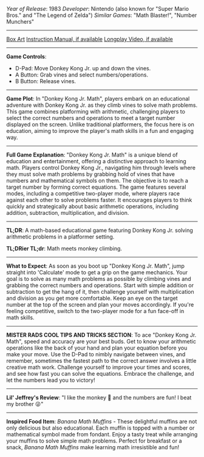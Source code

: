 *Year of Release*: 1983
*Developer*: Nintendo (also known for "Super Mario Bros." and "The Legend of Zelda")
*Similar Games*: "Math Blaster!", "Number Munchers"

---
[Box Art](https://www.google.com/search?newwindow=1&sca_esv=171a28ce0fc58a51&q=NES+Game+Box+Art+Donkey+Kong+Jr+Math&uds=AMwkrPvg5PKm_dNhMKTbEqnEKe3-6XxiOpNFjFnlqxFDMqlwhD6DPVRAm9-_1gPBbxy9DIo_-S5UzNiyucG_Gr6nVqbvCtLly5uEc6a3pXEPsUbauYHkPixzlqsDC7Hx8tvooks1KEQd&udm=2&sa=X&ved=2ahUKEwi1r5fThMWEAxVsGtAFHU9IDJYQtKgLegQIDBAB&biw=1536&bih=714&dpr=1.25) 
[Instruction Manual, if available](https://www.google.com/search?q=NES+Instruction+Manual+Donkey+Kong+Jr+Math)
[Longplay Video, if available](https://www.youtube.com/results?search_query=nes+full+longplay+Donkey+Kong+Jr+Math) 

- - -
**Game Controls**:
- D-Pad: Move Donkey Kong Jr. up and down the vines.
- A Button: Grab vines and select numbers/operations.
- B Button: Release vines.

- - -
**Game Plot**: In "Donkey Kong Jr. Math", players embark on an educational adventure with Donkey Kong Jr. as they climb vines to solve math problems. This game combines platforming with arithmetic, challenging players to select the correct numbers and operations to meet a target number displayed on the screen. Unlike traditional platformers, the focus here is on education, aiming to improve the player's math skills in a fun and engaging way.

- - -
**Full Game Explanation**: "Donkey Kong Jr. Math" is a unique blend of education and entertainment, offering a distinctive approach to learning math. Players control Donkey Kong Jr., navigating him through levels where they must solve math problems by grabbing hold of vines that have numbers and mathematical symbols on them. The objective is to reach a target number by forming correct equations. The game features several modes, including a competitive two-player mode, where players race against each other to solve problems faster. It encourages players to think quickly and strategically about basic arithmetic operations, including addition, subtraction, multiplication, and division.

- - -
**TL;DR**: A math-based educational game featuring Donkey Kong Jr. solving arithmetic problems in a platformer setting.

**TL;DRier TL;dr**: Math meets monkey climbing.

- - -
**What to Expect**: As soon as you boot up "Donkey Kong Jr. Math", jump straight into 'Calculate' mode to get a grip on the game mechanics. Your goal is to solve as many math problems as possible by climbing vines and grabbing the correct numbers and operations. Start with simple addition or subtraction to get the hang of it, then challenge yourself with multiplication and division as you get more comfortable. Keep an eye on the target number at the top of the screen and plan your moves accordingly. If you're feeling competitive, switch to the two-player mode for a fun face-off in math skills.

---

**MISTER RADS COOL TIPS AND TRICKS SECTION**: To ace "Donkey Kong Jr. Math", speed and accuracy are your best buds. Get to know your arithmetic operations like the back of your hand and plan your equation before you make your move. Use the D-Pad to nimbly navigate between vines, and remember, sometimes the fastest path to the correct answer involves a little creative math work. Challenge yourself to improve your times and scores, and see how fast you can solve the equations. Embrace the challenge, and let the numbers lead you to victory!

---
**Lil' Jeffrey's Review**: "I like the monkey 🐒 and the numbers are fun! I beat my brother 😜"

---
**Inspired Food Item**: *Banana Math Muffins* - These delightful muffins are not only delicious but also educational. Each muffin is topped with a number or mathematical symbol made from fondant. Enjoy a tasty treat while arranging your muffins to solve simple math problems. Perfect for breakfast or a snack, *Banana Math Muffins* make learning math irresistible and fun!